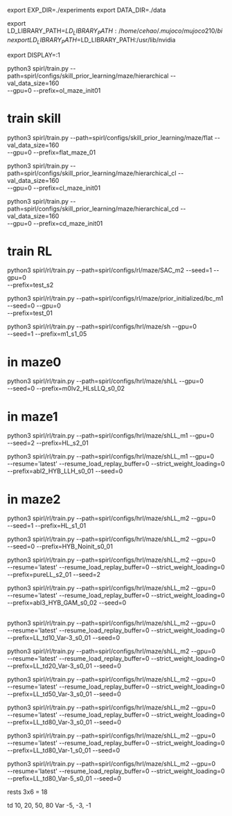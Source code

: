 

export EXP_DIR=./experiments
export DATA_DIR=./data

export LD_LIBRARY_PATH=$LD_LIBRARY_PATH:/home/cehao/.mujoco/mujoco210/bin
export LD_LIBRARY_PATH=$LD_LIBRARY_PATH:/usr/lib/nvidia


export DISPLAY=:1

python3 spirl/train.py --path=spirl/configs/skill_prior_learning/maze/hierarchical --val_data_size=160 \
--gpu=0 --prefix=ol_maze_init01


# train skill
python3 spirl/train.py --path=spirl/configs/skill_prior_learning/maze/flat --val_data_size=160 \
--gpu=0 --prefix=flat_maze_01



python3 spirl/train.py --path=spirl/configs/skill_prior_learning/maze/hierarchical_cl --val_data_size=160 \
--gpu=0 --prefix=cl_maze_init01

python3 spirl/train.py --path=spirl/configs/skill_prior_learning/maze/hierarchical_cd --val_data_size=160 \
--gpu=0 --prefix=cd_maze_init01


# train RL

python3 spirl/rl/train.py --path=spirl/configs/rl/maze/SAC_m2 --seed=1 --gpu=0 \
--prefix=test_s2

python3 spirl/rl/train.py --path=spirl/configs/rl/maze/prior_initialized/bc_m1 --seed=0 --gpu=0 \
--prefix=test_01


python3 spirl/rl/train.py --path=spirl/configs/hrl/maze/sh  --gpu=0 \
--seed=1 --prefix=m1_s1_05

# in maze0
python3 spirl/rl/train.py --path=spirl/configs/hrl/maze/shLL  --gpu=0 \
--seed=0 --prefix=m0lv2_HLsLLQ_s0_02

# in maze1

python3 spirl/rl/train.py --path=spirl/configs/hrl/maze/shLL_m1  --gpu=0 \
--seed=2 --prefix=HL_s2_01

python3 spirl/rl/train.py --path=spirl/configs/hrl/maze/shLL_m1  --gpu=0 \
--resume='latest' --resume_load_replay_buffer=0 --strict_weight_loading=0 \
--prefix=abl2_HYB_LLH_s0_01 --seed=0


# in maze2
python3 spirl/rl/train.py --path=spirl/configs/hrl/maze/shLL_m2  --gpu=0 \
--seed=1 --prefix=HL_s1_01

python3 spirl/rl/train.py --path=spirl/configs/hrl/maze/shLL_m2  --gpu=0 \
--seed=0 --prefix=HYB_Noinit_s0_01

python3 spirl/rl/train.py --path=spirl/configs/hrl/maze/shLL_m2  --gpu=0 \
--resume='latest' --resume_load_replay_buffer=0 --strict_weight_loading=0 \
--prefix=pureLL_s2_01 --seed=2

python3 spirl/rl/train.py --path=spirl/configs/hrl/maze/shLL_m2  --gpu=0 \
--resume='latest' --resume_load_replay_buffer=0 --strict_weight_loading=0 \
--prefix=abl3_HYB_GAM_s0_02 --seed=0

## 
python3 spirl/rl/train.py --path=spirl/configs/hrl/maze/shLL_m2  --gpu=0 \
--resume='latest' --resume_load_replay_buffer=0 --strict_weight_loading=0 \
--prefix=LL_td10_Var-3_s0_01 --seed=0

python3 spirl/rl/train.py --path=spirl/configs/hrl/maze/shLL_m2  --gpu=0 \
--resume='latest' --resume_load_replay_buffer=0 --strict_weight_loading=0 \
--prefix=LL_td20_Var-3_s0_01 --seed=0

python3 spirl/rl/train.py --path=spirl/configs/hrl/maze/shLL_m2  --gpu=0 \
--resume='latest' --resume_load_replay_buffer=0 --strict_weight_loading=0 \
--prefix=LL_td50_Var-3_s0_01 --seed=0

python3 spirl/rl/train.py --path=spirl/configs/hrl/maze/shLL_m2  --gpu=0 \
--resume='latest' --resume_load_replay_buffer=0 --strict_weight_loading=0 \
--prefix=LL_td80_Var-3_s0_01 --seed=0

python3 spirl/rl/train.py --path=spirl/configs/hrl/maze/shLL_m2  --gpu=0 \
--resume='latest' --resume_load_replay_buffer=0 --strict_weight_loading=0 \
--prefix=LL_td80_Var-1_s0_01 --seed=0

python3 spirl/rl/train.py --path=spirl/configs/hrl/maze/shLL_m2  --gpu=0 \
--resume='latest' --resume_load_replay_buffer=0 --strict_weight_loading=0 \
--prefix=LL_td80_Var-5_s0_01 --seed=0

rests 3x6 = 18

td 10, 20, 50, 80
Var -5, -3, -1


